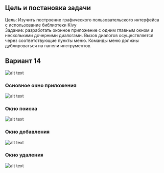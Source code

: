 ## Цель и постановка задачи
Цель: Изучить построение графического пользовательского интерфейса с использование библиотеки Kivy<br>
Задание: разработать оконное приложение с одним главным окном и несколькими дочерними диалогами. Вызов диалогов осуществляется через соответствующие пункты меню. Команды меню должны дублироваться на панели инструментов.

## Вариант 14 
![alt text](https://github.com/EugeneDyatl0v/PPOIS-labs-spring-2023/tree/main/LR2/Variant.PNG)<br>

### Основное окно приложения
![alt text](https://github.com/EugeneDyatl0v/PPOIS-labs-spring-2023/tree/main/LR2/Main.PNG)<br>

### Окно поиска
![alt text](https://github.com/EugeneDyatl0v/PPOIS-labs-spring-2023/tree/main/LR2/Search.PNG)<br>

### Окно добавления
![alt text](https://github.com/EugeneDyatl0v/PPOIS-labs-spring-2023/tree/main/LR2/Add.PNG)<br>

### Окно удаления
![alt text](https://github.com/EugeneDyatl0v/PPOIS-labs-spring-2023/tree/main/LR2/Delete.PNG)<br>